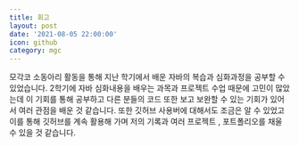 ```yaml
---
title: 회고
layout: post
date: '2021-08-05 22:00:00'
icon: github
category: mgc
---
```


모각코 소동아리 활동을 통해 지난 학기에서 배운 자바의 복습과 심화과정을 공부할 수 있었습니다.
2학기에 자바 심화내용을 배우는 과목과 프로젝트 수업 때문에 고민이 많았는데 이 기회를 통해
공부하고 다른 분들의 코드 또한 보고 보완할 수 있는 기회가 있어서 여러 관점을 배운 것 같습니다.
또한 깃허브 사용버에 대해서도 조금은 알 수 있었고 이를 통해 깃허브를 계속 활용해 가며 저의 기록과 여러 프로젝트 ,
포트폴리오를 채울 수 있을 것 같습니다.
